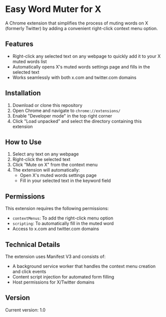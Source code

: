 # Easy Word Muter for X

A Chrome extension that simplifies the process of muting words on X (formerly Twitter) by adding a convenient right-click context menu option.

## Features

- Right-click any selected text on any webpage to quickly add it to your X muted words list
- Automatically opens X's muted words settings page and fills in the selected text
- Works seamlessly with both x.com and twitter.com domains

## Installation

1. Download or clone this repository
2. Open Chrome and navigate to `chrome://extensions/`
3. Enable "Developer mode" in the top right corner
4. Click "Load unpacked" and select the directory containing this extension

## How to Use

1. Select any text on any webpage
2. Right-click the selected text
3. Click "Mute on X" from the context menu
4. The extension will automatically:
   - Open X's muted words settings page
   - Fill in your selected text in the keyword field

## Permissions

This extension requires the following permissions:
- `contextMenus`: To add the right-click menu option
- `scripting`: To automatically fill in the muted word
- Access to x.com and twitter.com domains

## Technical Details

The extension uses Manifest V3 and consists of:
- A background service worker that handles the context menu creation and click events
- Content script injection for automated form filling
- Host permissions for X/Twitter domains

## Version

Current version: 1.0
